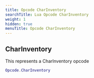 ```yaml
---
title: Opcode CharInventory
searchTitle: Lua Opcode CharInventory
weight: 1
hidden: true
menuTitle: Opcode CharInventory
---
```

## CharInventory

This represents a CharInventory opcode
```lua
Opcode.CharInventory
```